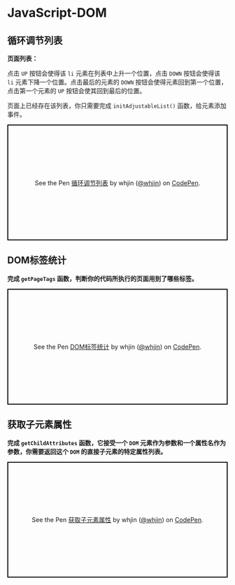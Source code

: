 # JavaScript-DOM #

## 循环调节列表 ##

**页面列表：**

点击 `UP` 按钮会使得该 `li` 元素在列表中上升一个位置，点击 `DOWN` 按钮会使得该 `li` 元素下降一个位置。点击最后的元素的 `DOWN` 按钮会使得元素回到第一个位置，点击第一个元素的 `UP` 按钮会使其回到最后的位置。

页面上已经存在该列表，你只需要完成 `initAdjustableList()` 函数，给元素添加事件。    

<p class="codepen" data-height="265" data-theme-id="0" data-default-tab="js,result" data-user="whjin" data-slug-hash="gqPBMO" style="height: 265px; box-sizing: border-box; display: flex; align-items: center; justify-content: center; border: 2px solid black; margin: 1em 0; padding: 1em;" data-pen-title="循环调节列表">
  <span>See the Pen <a href="https://codepen.io/whjin/pen/gqPBMO/">  
  循环调节列表</a> by whjin (<a href="https://codepen.io/whjin">@whjin</a>)
  on <a href="https://codepen.io">CodePen</a>.</span>
</p>
<script async src="https://static.codepen.io/assets/embed/ei.js"></script>

## 	DOM标签统计 ##

**完成 `getPageTags` 函数，判断你的代码所执行的页面用到了哪些标签。**

<p class="codepen" data-height="265" data-theme-id="0" data-default-tab="js" data-user="whjin" data-slug-hash="KJVGWm" style="height: 265px; box-sizing: border-box; display: flex; align-items: center; justify-content: center; border: 2px solid black; margin: 1em 0; padding: 1em;" data-pen-title="DOM标签统计">
  <span>See the Pen <a href="https://codepen.io/whjin/pen/KJVGWm/">
  DOM标签统计</a> by whjin (<a href="https://codepen.io/whjin">@whjin</a>)
  on <a href="https://codepen.io">CodePen</a>.</span>
</p>
<script async src="https://static.codepen.io/assets/embed/ei.js"></script>

## 获取子元素属性 ##

**完成 `getChildAttributes` 函数，它接受一个 `DOM` 元素作为参数和一个属性名作为参数，你需要返回这个 `DOM` 的直接子元素的特定属性列表。**

<p class="codepen" data-height="265" data-theme-id="0" data-default-tab="js" data-user="whjin" data-slug-hash="JxXPWa" style="height: 265px; box-sizing: border-box; display: flex; align-items: center; justify-content: center; border: 2px solid black; margin: 1em 0; padding: 1em;" data-pen-title="获取子元素属性">
  <span>See the Pen <a href="https://codepen.io/whjin/pen/JxXPWa/">
  获取子元素属性</a> by whjin (<a href="https://codepen.io/whjin">@whjin</a>)
  on <a href="https://codepen.io">CodePen</a>.</span>
</p>
<script async src="https://static.codepen.io/assets/embed/ei.js"></script>

